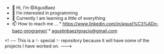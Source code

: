 - 👋 Hi, I’m @AgusBaez
- 👀 I’m interested in programming
- 🌱 Currently I am learning a little of everything
- 📫 How to reach me ...
    ° https://www.linkedin.com/in/agust%C3%ADn-baez-programer/
    ° agustinbaezignacio@gmail.com

<! ---
This is a ✨ special ✨ repository because it will have some of the projects I have worked on.
--->
